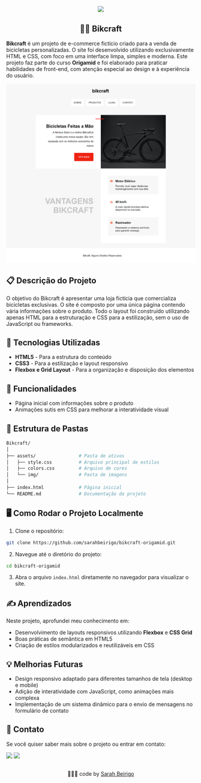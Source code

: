 <p align="center"><img src="http://img.shields.io/static/v1?label=STATUS&message=EM%20DESENVOLVIMENTO&color=GREEN&style=for-the-badge"/></p>


<h2 align="center">🚴‍♂️ Bikcraft</h2>

**Bikcraft** é um projeto de e-commerce fictício criado para a venda de bicicletas personalizadas. O site foi desenvolvido utilizando exclusivamente HTML e CSS, com foco em uma interface limpa, simples e moderna. Este projeto faz parte do curso **Origamid** e foi elaborado para praticar habilidades de front-end, com atenção especial ao design e à experiência do usuário.

![Bikcraft Preview](./assets/img/preview.png)



## 📋 Descrição do Projeto

O objetivo do Bikcraft é apresentar uma loja fictícia que comercializa bicicletas exclusivas. O site é composto por uma única página contendo vária informações sobre o produto. Todo o layout foi construído utilizando apenas HTML para a estruturação e CSS para a estilização, sem o uso de JavaScript ou frameworks.

## 🔧 Tecnologias Utilizadas

- **HTML5** - Para a estrutura do conteúdo
- **CSS3** - Para a estilização e layout responsivo
- **Flexbox e Grid Layout** - Para a organização e disposição dos elementos

## 🚀 Funcionalidades

- Página inicial com informações sobre o produto
- Animações sutis em CSS para melhorar a interatividade visual

## 📂 Estrutura de Pastas

```bash
Bikcraft/
│
├── assets/                # Pasta de ativos
│   ├── style.css          # Arquivo principal de estilos
│   ├── colors.css         # Arquivo de cores
│   └── img/               # Pasta de imagens
│
├── index.html             # Página inicial
└── README.md              # Documentação do projeto
```

## 🖥️ Como Rodar o Projeto Localmente

1. Clone o repositório:

```bash
git clone https://github.com/sarahbeirigo/bikcraft-origamid.git
```

2. Navegue até o diretório do projeto:

```bash
cd bikcraft-origamid
```

3. Abra o arquivo `index.html` diretamente no navegador para visualizar o site.

## ✍️ Aprendizados

Neste projeto, aprofundei meu conhecimento em:

- Desenvolvimento de layouts responsivos utilizando **Flexbox** e **CSS Grid**
- Boas práticas de semântica em HTML5
- Criação de estilos modularizados e reutilizáveis em CSS

## 💡 Melhorias Futuras

- Design responsivo adaptado para diferentes tamanhos de tela (desktop e mobile)
- Adição de interatividade com JavaScript, como animações mais complexa
- Implementação de um sistema dinâmico para o envio de mensagens no formulário de contato

## 📝 Contato

Se você quiser saber mais sobre o projeto ou entrar em contato:

 <a href = "mailto:sarahcbeirigo@gmail.com"><img src="https://img.shields.io/badge/Gmail-D14836?style=for-the-badge&logo=gmail&logoColor=white" target="_blank"></a>
  <a href="https://www.linkedin.com/in/sarah-beirigo/" target="_blank"><img src="https://img.shields.io/badge/-LinkedIn-%230077B5?style=for-the-badge&logo=linkedin&logoColor=white" target="_blank"></a> 

##
<p align="center">👩🏼‍💻 code by <a href="https://github.com/sarahbeirigo">Sarah Beirigo</a></p>

